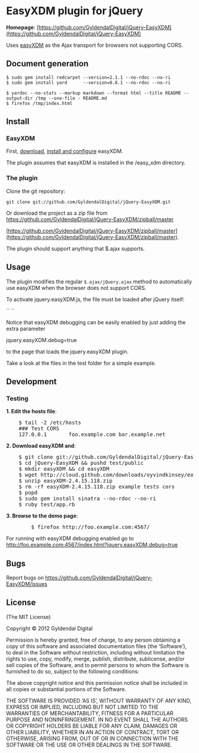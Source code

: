 # EasyXDM plugin for jQuery


**Homepage**:     [https://github.com/GyldendalDigital/jQuery-EasyXDM](https://github.com/GyldendalDigital/jQuery-EasyXDM)

Uses [easyXDM](http://easyxdm.net) as the Ajax transport for browsers not
supporting CORS.


Document generation
-------------------

    $ sudo gem install redcarpet --version=2.1.1 --no-rdoc --no-ri
    $ sudo gem install yard      --version=0.8.1 --no-rdoc --no-ri

    $ yardoc --no-stats --markup markdown --format html --title README --output-dir /tmp --one-file - README.md
    $ firefox /tmp/index.html


Install
-------

### EasyXDM

First, [download](https://github.com/oyvindkinsey/easyXDM/downloads),
[install and configure](http://easyxdm.net/wp/category/getting-started/) easyXDM.

The plugin assumes that easyXDM is installed in the /easy_xdm directory.

### The plugin

Clone the git repository:

    git clone git://github.com/GyldendalDigital/jQuery-EasyXDM.git

Or download the project as a zip file from
https://github.com/GyldendalDigital/jQuery-EasyXDM/zipball/master

[https://github.com/GyldendalDigital/jQuery-EasyXDM/zipball/master](https://github.com/GyldendalDigital/jQuery-EasyXDM/zipball/master).

The plugin should support anything that $.ajax supports.


Usage
-----

The plugin modifies the regular `$.ajax/jQuery.ajax` method to automatically
use easyXDM when the browser does not support CORS.

To activate jquery.easyXDM.js, the file must be loaded after jQuery itself:

<span class="note">
  `<script type="text/javascript" src="https://ajax.googleapis.com/ajax/libs/jquery/1.7.1/jquery.js"></script>`
</span>
<span class="note">
  `<script type="text/javascript" src="/javascripts/jquery.easyXDM.js"></script>`
</span>

Notice that easyXDM debugging can be easily enabled by just adding the extra
parameter

<span class="note">jquery.easyXDM.debug=true</span>

to the page that loads the jquery.easyXDM plugin.

Take a look at the files in the test folder for a simple example.


Development
-----------

### Testing

**1. Edit the hosts file**:

<pre class="note">
    $ tail -2 /etc/hosts
    ### Test CORS
    127.0.0.1       foo.example.com bar.example.net
</pre>

**2. Download easyXDM and**:

<pre class="note">
    $ git clone git://github.com/GyldendalDigital/jQuery-EasyXDM.git
    $ cd jQuery-EasyXDM && pushd test/public
    $ mkdir easyXDM && cd easyXDM
    $ wget http://cloud.github.com/downloads/oyvindkinsey/easyXDM/easyXDM-2.4.15.118.zip
    $ unzip easyXDM-2.4.15.118.zip
    $ rm -rf easyXDM-2.4.15.118.zip example tests cors
    $ popd
    $ sudo gem install sinatra --no-rdoc --no-ri
    $ ruby test/app.rb
</pre>

**3. Browse to the demo page**:

<pre class="note">
		$ firefox http://foo.example.com:4567/
</pre>

For running with easyXDM debugging enabled go to
http://foo.example.com:4567/index.html?jquery.easyXDM.debug=true


Bugs
----

Report bugs on https://github.com/GyldendalDigital/jQuery-EasyXDM/issues


License
-------

(The MIT License)

Copyright © 2012 Gyldendal Digital

Permission is hereby granted, free of charge, to any person obtaining
a copy of this software and associated documentation files (the
‘Software’), to deal in the Software without restriction, including
without limitation the rights to use, copy, modify, merge, publish,
distribute, sublicense, and/or sell copies of the Software, and to
permit persons to whom the Software is furnished to do so, subject to
the following conditions:

The above copyright notice and this permission notice shall be
included in all copies or substantial portions of the Software.

THE SOFTWARE IS PROVIDED ‘AS IS’, WITHOUT WARRANTY OF ANY KIND,
EXPRESS OR IMPLIED, INCLUDING BUT NOT LIMITED TO THE WARRANTIES OF
MERCHANTABILITY, FITNESS FOR A PARTICULAR PURPOSE AND
NONINFRINGEMENT. IN NO EVENT SHALL THE AUTHORS OR COPYRIGHT HOLDERS BE
LIABLE FOR ANY CLAIM, DAMAGES OR OTHER LIABILITY, WHETHER IN AN ACTION
OF CONTRACT, TORT OR OTHERWISE, ARISING FROM, OUT OF OR IN CONNECTION
WITH THE SOFTWARE OR THE USE OR OTHER DEALINGS IN THE SOFTWARE.
